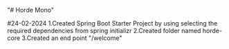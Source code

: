"# Horde Mono" 

#24-02-2024
1.Created Spring Boot Starter Project by using selecting the required dependencies from spring initializr
2.Created folder named horde-core
3.Created an end point "/welcome" 